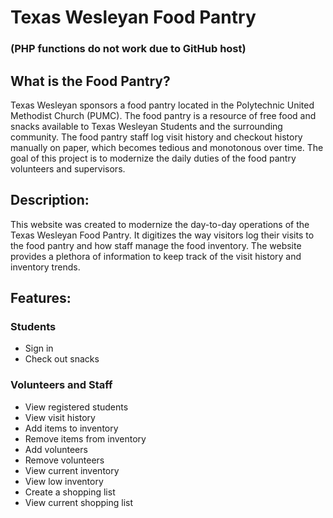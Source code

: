 # Texas Wesleyan Food Pantry


### (PHP functions do not work due to GitHub host)


## What is the Food Pantry?
Texas Wesleyan sponsors a food pantry located in the Polytechnic United Methodist Church (PUMC). The food pantry is a resource of free food and snacks available to Texas Wesleyan Students and the surrounding community. The food pantry staff log visit history and checkout history manually on paper, which becomes tedious and monotonous over time. The goal of this project is to modernize the daily duties of the food pantry volunteers and supervisors.


## Description:
This website was created to modernize the day-to-day operations of the Texas Wesleyan Food Pantry. It digitizes the way visitors log their visits to the food pantry and how staff manage the food inventory. The website provides a plethora of information to keep track of the visit history and inventory trends.


## Features:
### Students
* Sign in
* Check out snacks


### Volunteers and Staff
* View registered students
* View visit history
* Add items to inventory
* Remove items from inventory
* Add volunteers
* Remove volunteers
* View current inventory
* View low inventory
* Create a shopping list
* View current shopping list
